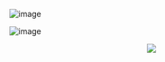 

![image](https://user-images.githubusercontent.com/87699062/218370232-0dc12be8-6606-40b6-a1e8-0cb959ced4c2.png)


![image](https://user-images.githubusercontent.com/87699062/218370783-2d5e4fb9-5078-42e7-abc4-4f84b4e14f20.png)

<div align="center">
    <img src="https://user-images.githubusercontent.com/87699062/218382389-8a226d4b-7706-48af-aae9-a7d71312441c.png">
</div>
